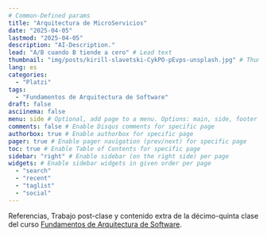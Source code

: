 ```yaml
---
# Common-Defined params
title: "Arquitectura de MicroServicios"
date: "2025-04-05"
lastmod: "2025-04-05"
description: "AI-Description."
lead: "A/B cuando B tiende a cero" # Lead text
thumbnail: "img/posts/kirill-slavetski-CykPO-pEvps-unsplash.jpg" # Thumbnail image
lang: es
categories:
  - "Platzi"
tags:
  - "Fundamentos de Arquitectura de Software"
draft: false
asciinema: false
menu: side # Optional, add page to a menu. Options: main, side, footer
comments: false # Enable Disqus comments for specific page
authorbox: true # Enable authorbox for specific page
pager: true # Enable pager navigation (prev/next) for specific page
toc: true # Enable Table of Contents for specific page
sidebar: "right" # Enable sidebar (on the right side) per page
widgets: # Enable sidebar widgets in given order per page
  - "search"
  - "recent"
  - "taglist"
  - "social"
---
```


Referencias, Trabajo post-clase y contenido extra de la décimo-quinta clase del curso [Fundamentos de Arquitectura de Software](https://platzi.com/). 

<!--more-->

